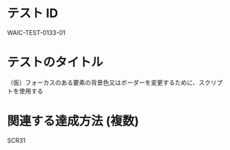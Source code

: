 # テスト ID

WAIC-TEST-0133-01

# テストのタイトル

（仮）フォーカスのある要素の背景色又はボーダーを変更するために、スクリプトを使用する

# 関連する達成方法 (複数)

SCR31
